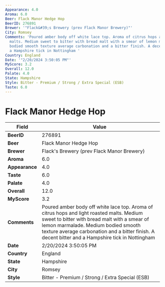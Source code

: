```yaml
---
Appearance: 4.0
Aroma: 6.0
Beer: Flack Manor Hedge Hop
BeerID: 276891
Brewer: '"Flack&#39;s Brewery (prev Flack Manor Brewery)"'
City: Romsey
Comments: 'Poured amber body off white lace top. Aroma of citrus hops and light roasted
  malts. Medium sweet to bitter with bread malt with a smear of lemon marmalade. Medium
  bodied smooth texture average carbonation and a bitter finish. A decent bitter and
  a Hampshire tick in Nottingham '
Country: England
Date: '"2/20/2024 3:50:05 PM"'
MyScore: 3.2
Overall: 12.0
Palate: 4.0
State: Hampshire
Style: Bitter - Premium / Strong / Extra Special (ESB)
Taste: 6.0
---
```


# Flack Manor Hedge Hop

| Field         | Value |
|---------------|-------|
| **BeerID** | 276891 |
| **Beer** | Flack Manor Hedge Hop |
| **Brewer** | Flack&#39;s Brewery (prev Flack Manor Brewery) |
| **Aroma** | 6.0 |
| **Appearance** | 4.0 |
| **Taste** | 6.0 |
| **Palate** | 4.0 |
| **Overall** | 12.0 |
| **MyScore** | 3.2 |
| **Comments** | Poured amber body off white lace top. Aroma of citrus hops and light roasted malts. Medium sweet to bitter with bread malt with a smear of lemon marmalade. Medium bodied smooth texture average carbonation and a bitter finish. A decent bitter and a Hampshire tick in Nottingham  |
| **Date** | 2/20/2024 3:50:05 PM |
| **Country** | England |
| **State** | Hampshire |
| **City** | Romsey |
| **Style** | Bitter - Premium / Strong / Extra Special (ESB) |
